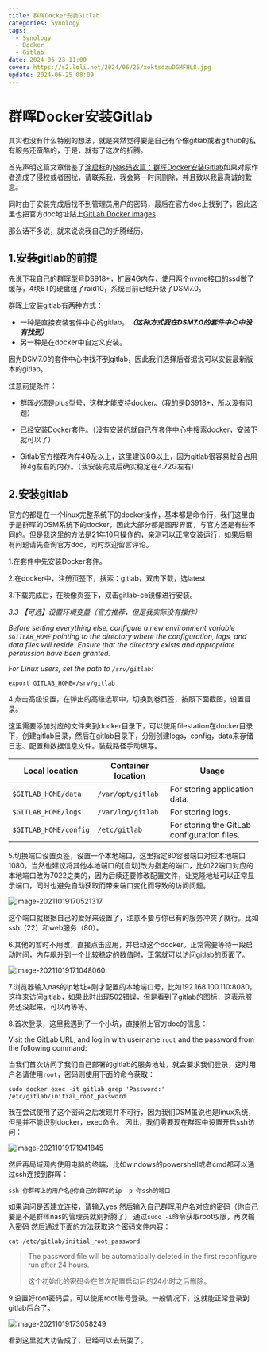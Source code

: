 ```yaml
---
title: 群晖Docker安装Gitlab
categories: Synology
tags:
  - Synology
  - Docker
  - Gitlab
date: 2024-06-23 11:00
cover: https://s2.loli.net/2024/06/25/xoktsdzuDGMFHL8.jpg
update: 2024-06-25 08:09
---
```

# 群晖Docker安装Gitlab



其实也没有什么特别的想法，就是突然觉得要是自己有个像gitlab或者github的私有服务还蛮酷的，于是，就有了这次的折腾。

首先声明这篇文章借鉴了[涂启标](https://www.zhihu.com/people/geescan)的[Nas码农篇：群晖Docker安装Gitlab](https://zhuanlan.zhihu.com/p/109834567)如果对原作者造成了侵权或者困扰，请联系我，我会第一时间删除，并且致以我最真诚的歉意。

同时由于安装完成后找不到管理员用户的密码，最后在官方doc上找到了，因此这里也把官方doc地址贴上[GitLab Docker images](https://docs.gitlab.com/ee/install/docker.html)

那么话不多说，就来说说我自己的折腾经历。

## 1.安装gitlab的前提

先说下我自己的群晖型号DS918+，扩展4G内存，使用两个nvme接口的ssd做了缓存，4块8T的硬盘组了raid10，系统目前已经升级了DSM7.0。

群晖上安装gitlab有两种方式：

+ 一种是直接安装套件中心的gitlab。***（这种方式我在DSM7.0的套件中心中没有找到）***
+ 另一种是在docker中自定义安装。

因为DSM7.0的套件中心中找不到gitlab，因此我们选择后者据说可以安装最新版本的gitlab。

注意前提条件：

+ 群晖必须是plus型号，这样才能支持docker。（我的是DS918+，所以没有问题）

+ 已经安装Docker套件。（没有安装的就自己在套件中心中搜索docker，安装下就可以了）

+ Gitlab官方推荐内存4G及以上，这里建议8G以上，因为gitlab很容易就会占用掉4g左右的内存。（我安装完成后确实稳定在4.72G左右）

## 2.安装gitlab

官方的都是在一个linux完整系统下的docker操作，基本都是命令行，我们这里由于是群晖的DSM系统下的docker，因此大部分都是图形界面，与官方还是有些不同的。但是我这里的方法是21年10月操作的，亲测可以正常安装运行，如果后期有问题请先查询官方doc，同时欢迎留言评论。

1.在套件中先安装Docker套件。

2.在docker中，注册页签下，搜索：gitlab，双击下载，选latest

3.下载完成后，在映像页签下，双击gitlab-ce镜像进行安装。

*3.3 【可选】设置环境变量（官方推荐，但是我实际没有操作）*

*Before setting everything else, configure a new environment variable `$GITLAB_HOME` pointing to the directory where the configuration, logs, and data files will reside. Ensure that the directory exists and appropriate permission have been granted.*

*For Linux users, set the path to `/srv/gitlab`:*

```
export GITLAB_HOME=/srv/gitlab
```

4.点击高级设置，在弹出的高级选项中，切换到卷页签，按照下面截图，设置目录。

这里需要添加对应的文件夹到docker目录下，可以使用filestation在docker目录下，创建gitlab目录，然后在gitlab目录下，分别创建logs，config，data来存储日志、配置和数据信息文件。装载路径手动填写。

| Local location        | Container location | Usage                                       |
| --------------------- | ------------------ | ------------------------------------------- |
| `$GITLAB_HOME/data`   | `/var/opt/gitlab`  | For storing application data.               |
| `$GITLAB_HOME/logs`   | `/var/log/gitlab`  | For storing logs.                           |
| `$GITLAB_HOME/config` | `/etc/gitlab`      | For storing the GitLab configuration files. |

5.切换端口设置页签，设置一个本地端口，这里指定80容器端口对应本地端口1080。当然也建议将其他本地端口的[自动]改为指定的端口，比如22端口对应的本地端口改为7022之类的，因为后续还要修改配置文件，让克隆地址可以正常显示端口，同时也避免自动获取而带来端口变化而导致的访问问题。

![image-20211019170521317](https://i.loli.net/2021/10/20/pEnGutOlVqZL48m.png)

这个端口就根据自己的爱好来设置了，注意不要与你已有的服务冲突了就行。比如ssh（22）和web服务（80）。

6.其他的暂时不用改，直接点击应用，并启动这个docker。正常需要等待一段启动时间，内存飙升到一个比较稳定的数值时，正常就可以访问gitlab的页面了。

![image-20211019171048060](https://i.loli.net/2021/10/20/u5GdVZ3nFBc62eg.png)

7.浏览器输入nas的ip地址+刚才配置的本地端口号，比如192.168.100.110:8080，这样来访问gitlab，如果此时出现502错误，但是看到了gitlab的图标，这表示服务还没起来，可以再等等。

8.首次登录，这里我遇到了一个小坑，直接附上官方doc的信息：

Visit the GitLab URL, and log in with username `root` and the password from the following command:

当我们首次访问了我们自己部署的gitlab的服务地址，就会要求我们登录，这时用户名请使用`root`，密码则使用下面的命令获取：

```
sudo docker exec -it gitlab grep 'Password:' /etc/gitlab/initial_root_password
```
我在尝试使用了这个密码之后发现并不可行，因为我们DSM虽说也是linux系统，但是并不能识别docker，exec命令。
因此，我们需要现在群晖中设置开启ssh访问：

![image-20211019171941845](https://i.loli.net/2021/10/20/TUkWFMa5lAh2vVe.png)

然后再局域网内使用电脑的终端，比如windows的powershell或者cmd都可以通过ssh连接到群晖：

```
ssh 你群晖上的用户名@你自己的群晖的ip -p 你ssh的端口
```
如果询问是否建立连接，请输入yes
然后输入自己群晖用户名对应的密码（你自己要是不是群晖nas的管理员就别折腾了）
通过`sudo -i`命令获取root权限，再次输入密码
然后通过下面的方法获取这个密码文件内容：
```
cat /etc/gitlab/initial_root_password
```

> The password file will be automatically deleted in the first reconfigure run after 24 hours.
>
> 这个初始化的密码会在首次配置启动后的24小时之后删除。

9.设置好root密码后，可以使用root账号登录。一般情况下，这就能正常登录到gitlab后台了。

![image-20211019173058249](https://i.loli.net/2021/10/20/LlqcmxTIAjKn6NX.png)

看到这里就大功告成了，已经可以去玩耍了。